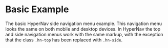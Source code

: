 ﻿# Basic Example

The basic HyperNav side navigation menu example. This navigation menu looks
the same on both mobile and desktop devices. In HyperNav the top and side 
navigation menus work with the same markup, with the exception that the
class `.hn-top` has been replaced with `.hn-side`.

<div class="example side" data-src="examples/basic.html"></div>
